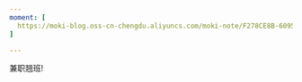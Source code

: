 ```yaml
---
moment: [
  https://moki-blog.oss-cn-chengdu.aliyuncs.com/moki-note/F278CE8B-6095-43B1-B005-3D5D412A0706_1_105_c.jpeg
]

---
```


兼职翘班!

